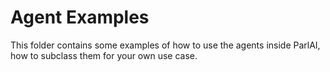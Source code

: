 # Agent Examples
This folder contains some examples of how to use the agents inside ParlAI, how to subclass them for your own use case.